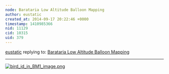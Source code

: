 ```yaml
---
node: Barataria Low Altitude Balloon Mapping
author: eustatic
created_at: 2014-09-17 20:22:46 +0000
timestamp: 1410985366
nid: 11129
cid: 10315
uid: 379
---
```




[eustatic](../profile/eustatic) replying to: [Barataria Low Altitude Balloon Mapping](../notes/thalamka/09-11-2014/barataria-low-altitude-balloon-mapping)

----
[![bird_id_in_BM1_image.png](https://i.publiclab.org/system/images/photos/000/006/846/medium/bird_id_in_BM1_image.png)](https://i.publiclab.org/system/images/photos/000/006/846/original/bird_id_in_BM1_image.png)

